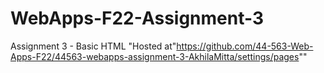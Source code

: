 # WebApps-F22-Assignment-3
Assignment 3 - Basic HTML
"Hosted at"https://github.com/44-563-Web-Apps-F22/44563-webapps-assignment-3-AkhilaMitta/settings/pages""